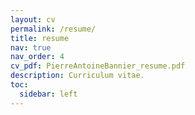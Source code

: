 ```yaml
---
layout: cv
permalink: /resume/
title: resume
nav: true
nav_order: 4
cv_pdf: PierreAntoineBannier_resume.pdf
description: Curriculum vitae.
toc:
  sidebar: left
---
```

